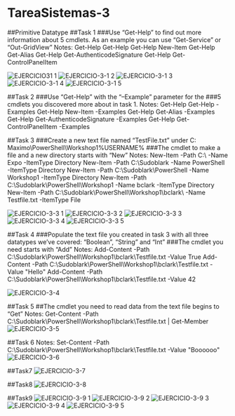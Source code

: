 # TareaSistemas-3
##Primitive Datatype
##Task 1
###Use “Get-Help” to find out more information about 5
cmdlets.
As an example you can use “Get-Service” or “Out-GridView”
Notes:
Get-Help Get-Help
Get-Help New-Item
Get-Help Get-Alias
Get-Help Get-AuthenticodeSignature
Get-Help Get-ControlPanelItem

![EJERCICIO31 1](https://user-images.githubusercontent.com/91564729/160583294-2ad54a38-2aad-4849-9111-43787f2449e3.JPG)
![EJERCICIO-3-1 2](https://user-images.githubusercontent.com/91564729/160583297-ff26cb0c-ac04-40ad-954f-56e32287ec5e.JPG)
![EJERCICIO-3-1 3](https://user-images.githubusercontent.com/91564729/160583301-849fff63-dff6-422f-b6b9-909d4b5b8e84.JPG)
![EJERCICIO-3-1 4](https://user-images.githubusercontent.com/91564729/160583204-86944cd5-3153-4eca-888a-3565ee73092d.JPG)
![EJERCICIO-3-1 5](https://user-images.githubusercontent.com/91564729/160583212-8706c8c6-0c4b-44c8-894f-89b234d25928.JPG)

##Task 2
###Use “Get-Help” with the “–Example” parameter for the
###5 cmdlets you discovered more about in task 1.
Notes:
Get-Help Get-Help -Examples
Get-Help New-Item -Examples
Get-Help Get-Alias -Examples
Get-Help Get-AuthenticodeSignature -Examples
Get-Help Get-ControlPanelItem -Examples


##Task 3
###Create a new text file named “TestFile.txt” under C:\
Maximo\PowerShell\Workshop1\%USERNAME%
###The cmdlet to make a file and a new directory starts with “New”
Notes:
New-Item -Path C:\ -Name Expo -ItemType Directory
New-Item -Path C:\Sudoblark -Name PowerShell -ItemType Directory
New-Item -Path C:\Sudoblark\PowerShell -Name Workshop1 -ItemType Directory
New-Item -Path C:\Sudoblark\PowerShell\Workshop1 -Name bclark -ItemType Directory
New-Item -Path C:\Sudoblark\PowerShell\Workshop1\bclark\ -Name Testfile.txt -ItemType File


![EJERCICIO-3-3 1](https://user-images.githubusercontent.com/91564729/160583217-ba59de88-6992-49d0-9ea0-32790cf07986.JPG)
![EJERCICIO-3-3 2](https://user-images.githubusercontent.com/91564729/160583220-33303547-7dd9-4c0c-b3eb-ac9f1f8c9ce5.JPG)
![EJERCICIO-3-3 3](https://user-images.githubusercontent.com/91564729/160583223-89d7185b-cc74-4f76-9b7f-429346182245.JPG)
![EJERCICIO-3-3 4](https://user-images.githubusercontent.com/91564729/160583228-d5dea15e-b5a3-46e6-b588-3d35cefb5f44.JPG)
![EJERCICIO-3-3 5](https://user-images.githubusercontent.com/91564729/160583234-3b7aabf4-3851-44cb-9555-9142f0dd6dbd.JPG)

##Task 4
###Populate the text file you created in task 3 with all
three datatypes we’ve covered: “Boolean”, “String”
and “Int”
###The cmdlet you need starts with “Add”
Notes:
Add-Content -Path C:\Sudoblark\PowerShell\Workshop1\bclark\Testfile.txt -Value True
Add-Content -Path C:\Sudoblark\PowerShell\Workshop1\bclark\Testfile.txt -Value "Hello"
Add-Content -Path C:\Sudoblark\PowerShell\Workshop1\bclark\Testfile.txt -Value 42


![EJERCICIO-3-4](https://user-images.githubusercontent.com/91564729/160583237-46962f25-ee31-4d7c-934f-6a2bedb62862.JPG)

##Task 5
##The cmdlet you need to read data from the text file begins to “Get”
Notes:
Get-Content -Path C:\Sudoblark\PowerShell\Workshop1\bclark\Testfile.txt | Get-Member
![EJERCICIO-3-5](https://user-images.githubusercontent.com/91564729/160583245-f7a57378-bf02-4535-a598-14bd4d3faef2.JPG)

##Task 6
Notes:
Set-Content -Path C:\Sudoblark\PowerShell\Workshop1\bclark\Testfile.txt -Value "Boooooo"
![EJERCICIO-3-6](https://user-images.githubusercontent.com/91564729/160583252-8087bd0c-0191-45f0-9535-4da1c67a2ba1.JPG)

##Task7
![EJERCICIO-3-7](https://user-images.githubusercontent.com/91564729/160583257-8a64942d-c924-4ce7-9f15-e2505171936d.JPG)

##Task8
![EJERCICIO-3-8](https://user-images.githubusercontent.com/91564729/160583270-ddd78c6f-56c5-4d77-971f-be33a37853cc.JPG)

##Task9
![EJERCICIO-3-9 1](https://user-images.githubusercontent.com/91564729/160583273-f90960fb-0af6-4ab7-9455-39c44c738653.JPG)
![EJERCICIO-3-9 2](https://user-images.githubusercontent.com/91564729/160583277-4c1a9146-3d75-47e1-a157-dc7302195e4e.JPG)
![EJERCICIO-3-9 3](https://user-images.githubusercontent.com/91564729/160583281-e774cc6d-f139-4e81-b7af-04286ef6f302.JPG)
![EJERCICIO-3-9 4](https://user-images.githubusercontent.com/91564729/160583283-eafd88e3-abcc-496c-8e7d-ca5618423b27.JPG)
![EJERCICIO-3-9 5](https://user-images.githubusercontent.com/91564729/160583291-0236228f-25ec-4417-97ec-cb631a78a165.JPG)

